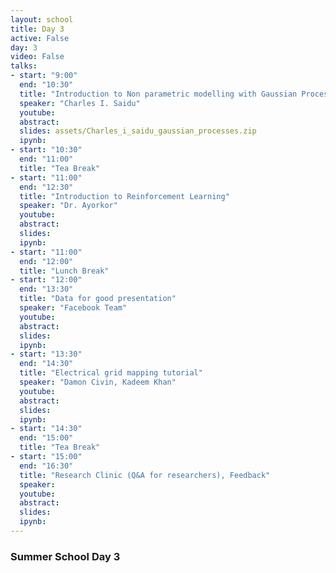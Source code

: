 ```yaml
---
layout: school
title: Day 3
active: False
day: 3
video: False
talks:
- start: "9:00"
  end: "10:30"
  title: "Introduction to Non parametric modelling with Gaussian Processes"
  speaker: "Charles I. Saidu"
  youtube:
  abstract:
  slides: assets/Charles_i_saidu_gaussian_processes.zip
  ipynb:
- start: "10:30"
  end: "11:00"
  title: "Tea Break"
- start: "11:00"
  end: "12:30"
  title: "Introduction to Reinforcement Learning"
  speaker: "Dr. Ayorkor"
  youtube:
  abstract:
  slides:
  ipynb:
- start: "11:00"
  end: "12:00"
  title: "Lunch Break"
- start: "12:00"
  end: "13:30"
  title: "Data for good presentation"
  speaker: "Facebook Team"
  youtube:
  abstract:
  slides:
  ipynb: 
- start: "13:30"
  end: "14:30"
  title: "Electrical grid mapping tutorial"
  speaker: "Damon Civin, Kadeem Khan"
  youtube:
  abstract:
  slides:
  ipynb:
- start: "14:30"
  end: "15:00"
  title: "Tea Break"
- start: "15:00"
  end: "16:30"
  title: "Research Clinic (Q&A for researchers), Feedback"
  speaker: 
  youtube:
  abstract:
  slides:
  ipynb:
---
```


<h3> Summer School Day 3 </h3>

<p></p>
